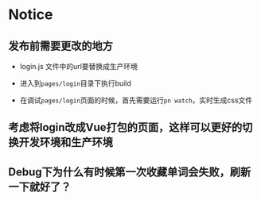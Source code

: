 # Notice

## 发布前需要更改的地方

- login.js 文件中的url要替换成生产环境

- 进入到`pages/login`目录下执行build

- 在调试`pages/login`页面的时候，首先需要运行`pn watch`，实时生成css文件

## 考虑将login改成Vue打包的页面，这样可以更好的切换开发环境和生产环境

## Debug下为什么有时候第一次收藏单词会失败，刷新一下就好了？
